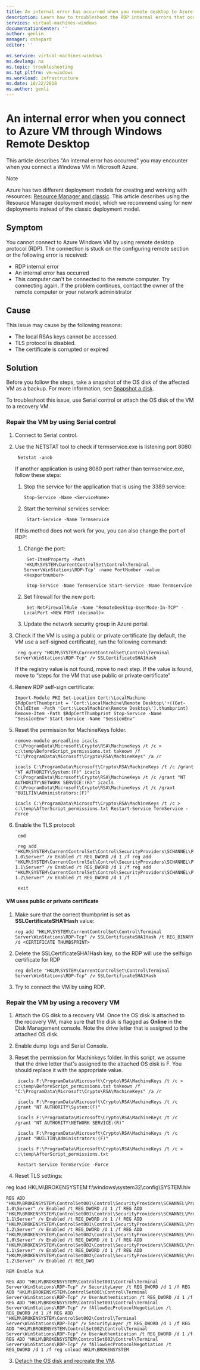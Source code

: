 ```yaml
---
title: An internal error has occurred when you remote desktop to Azure VM | Microsoft Docs
description: Learn how to troubleshoot the RDP internal errors that occurs| Microsoft Docs
services: virtual-machines-windows
documentationCenter: ''
author: genlin
manager: cshepard
editor: ''

ms.service: virtual-machines-windows
ms.devlang: na
ms.topic: troubleshooting
ms.tgt_pltfrm: vm-windows
ms.workload: infrastructure
ms.date: 10/22/2018
ms.author: genli
---
```


#  An internal error when you connect to Azure VM through Windows Remote Desktop 

This article describes "An internal error has occurred" you may encounter when you connect a Windows VM in Microsoft Azure.
> [!NOTE] 
> Azure has two different deployment models for creating and working with resources: 
[Resource Manager and classic](../../azure-resource-manager/resource-manager-deployment-model.md). This article describes using the Resource Manager deployment model, which we recommend using for new deployments instead of the classic deployment model.

## Symptom 

You cannot connect to Azure Windows VM by using remote desktop protocol (RDP). The connection is stuck on the configuring remote section or the following error is received:

- RDP internal error 
- An internal error has occurred
- This computer can't be connected to the remote computer. Try connecting again. If the problem continues, contact the owner of the remote computer or your network administrator


## Cause

This issue may cause by the following reasons:

- The local RSAs keys cannot be accessed.
- TLS protocol is disabled.
- The certificate is corrupted or expired 

## Solution 

Before you follow the steps, take a snapshot of the OS disk of the affected VM as a backup. For more information, see [Snapshot a disk](../windows/snapshot-copy-managed-disk.md).

To troubleshoot this issue, use Serial control or attach the OS disk of the VM to a recovery VM.

### Repair the VM by using Serial control

1. Connect to Serial control.
2. Use the NETSTAT tool to check if termservice.exe is listening port 8080:

        Netstat -anob

    If another application is using 8080 port rather than termservice.exe, follow these steps:

    1.  Stop the service for the application that is using the 3389 service: 

            Stop-Service -Name <ServiceName>
    2. Start the terminal services service: 
    
            Start-Service -Name Termservice

    If this method does not work for you, you can also change the port of RDP:

    1. Change the port:

            Set-ItemProperty -Path 'HKLM\SYSTEM\CurrentControlSet\Control\Terminal Server\WinStations\RDP-Tcp' -name PortNumber -value <Hexportnumber>

            Stop-Service -Name Termservice Start-Service -Name Termservice
        
    2. Set filrewall for the new port:

            Set-NetFirewallRule -Name "RemoteDesktop-UserMode-In-TCP" -LocalPort <NEW PORT (decimal)>

    3. Update the network security group in Azure portal.

3. Check if the VM is using a public or private certificate (by default, the VM use a self-signed certificate), run the following command:
 
        reg query "HKLM\SYSTEM\CurrentControlSet\Control\Terminal Server\WinStations\RDP-Tcp" /v SSLCertificateSHA1Hash

    If the registry value is not found, move to next step. If the value is found, move to “steps for the VM that use public or private certificate”
4.	Renew RDP self-sign certificate:

        Import-Module PKI Set-Location Cert:\LocalMachine $RdpCertThumbprint = 'Cert:\LocalMachine\Remote Desktop\'+((Get-ChildItem -Path 'Cert:\LocalMachine\Remote Desktop\').thumbprint) Remove-Item -Path $RdpCertThumbprint Stop-Service -Name "SessionEnv" Start-Service -Name "SessionEnv"
5.	Reset the permission for MachineKeys folder.
	
        remove-module psreadline icacls C:\ProgramData\Microsoft\Crypto\RSA\MachineKeys /t /c > c:\temp\BeforeScript_permissions.txt takeown /f "C:\ProgramData\Microsoft\Crypto\RSA\MachineKeys" /a /r 
        
        icacls C:\ProgramData\Microsoft\Crypto\RSA\MachineKeys /t /c /grant "NT AUTHORITY\System:(F)" icacls C:\ProgramData\Microsoft\Crypto\RSA\MachineKeys /t /c /grant "NT AUTHORITY\NETWORK SERVICE:(R)" icacls C:\ProgramData\Microsoft\Crypto\RSA\MachineKeys /t /c /grant "BUILTIN\Administrators:(F)" 
        
        icacls C:\ProgramData\Microsoft\Crypto\RSA\MachineKeys /t /c > c:\temp\AfterScript_permissions.txt Restart-Service TermService -Force
6. Enable the TLS protocol:

        cmd

        reg add "HKLM\SYSTEM\CurrentControlSet\Control\SecurityProviders\SCHANNEL\Protocols\TLS 1.0\Server" /v Enabled /t REG_DWORD /d 1 /f reg add "HKLM\SYSTEM\CurrentControlSet\Control\SecurityProviders\SCHANNEL\Protocols\TLS 1.1\Server" /v Enabled /t REG_DWORD /d 1 /f reg add "HKLM\SYSTEM\CurrentControlSet\Control\SecurityProviders\SCHANNEL\Protocols\TLS 1.2\Server" /v Enabled /t REG_DWORD /d 1 /f

        exit

#### VM uses public or private certificate

1.	Make sure that the correct thumbprint is set as **SSLCertificateSHA1Hash** value:

        reg add "HKLM\SYSTEM\CurrentControlSet\Control\Terminal Server\WinStations\RDP-Tcp" /v SSLCertificateSHA1Hash /t REG_BINARY /d <CERTIFICATE THUMBSPRINT>

2.	Delete the SSLCertificateSHA1Hash key, so the RDP will use the selfsign certificate for RDP

        reg delete "HKLM\SYSTEM\CurrentControlSet\Control\Terminal Server\WinStations\RDP-Tcp" /v SSLCertificateSHA1Hash

3.	Try to connect the VM by using RDP.

### Repair the VM by using a recovery VM

1. Attach the OS disk to a recovery VM. Once the OS disk is attached to the recovery VM, make sure that the disk is flagged as **Online** in the Disk Management console. Note the drive letter that is assigned to the attached OS disk.
2. Enable dump logs and Serial Console.
3. Reset the permission for Machinkeys folder. In this script, we assume that the drive letter that's assigned to the attached OS disk is F. You should replace it with the appropriate value.

        icacls F:\ProgramData\Microsoft\Crypto\RSA\MachineKeys /t /c > c:\temp\BeforeScript_permissions.txt takeown /f "C:\ProgramData\Microsoft\Crypto\RSA\MachineKeys" /a /r

        icacls F:\ProgramData\Microsoft\Crypto\RSA\MachineKeys /t /c /grant "NT AUTHORITY\System:(F)"

        icacls F:\ProgramData\Microsoft\Crypto\RSA\MachineKeys /t /c /grant "NT AUTHORITY\NETWORK SERVICE:(R)"

        icacls F:\ProgramData\Microsoft\Crypto\RSA\MachineKeys /t /c /grant "BUILTIN\Administrators:(F)"

        icacls F:\ProgramData\Microsoft\Crypto\RSA\MachineKeys /t /c > c:\temp\AfterScript_permissions.txt

        Restart-Service TermService -Force
4. Reset TLS settings:

reg load HKLM\BROKENSYSTEM f:\windows\system32\config\SYSTEM.hiv

    REG ADD "HKLM\BROKENSYSTEM\ControlSet001\Control\SecurityProviders\SCHANNEL\Protocols\TLS 1.0\Server" /v Enabled /t REG_DWORD /d 1 /f REG ADD
    "HKLM\BROKENSYSTEM\ControlSet001\Control\SecurityProviders\SCHANNEL\Protocols\TLS 1.1\Server" /v Enabled /t REG_DWORD /d 1 /f REG ADD "HKLM\BROKENSYSTEM\ControlSet001\Control\SecurityProviders\SCHANNEL\Protocols\TLS 1.2\Server" /v Enabled /t REG_DWORD /d 1 /f REG ADD "HKLM\BROKENSYSTEM\ControlSet002\Control\SecurityProviders\SCHANNEL\Protocols\TLS 1.0\Server" /v Enabled /t REG_DWORD /d 1 /f REG ADD "HKLM\BROKENSYSTEM\ControlSet002\Control\SecurityProviders\SCHANNEL\Protocols\TLS 1.1\Server" /v Enabled /t REG_DWORD /d 1 /f REG ADD "HKLM\BROKENSYSTEM\ControlSet002\Control\SecurityProviders\SCHANNEL\Protocols\TLS 1.2\Server" /v Enabled /t REG_DWO

    REM Enable NLA
    
    REG ADD "HKLM\BROKENSYSTEM\ControlSet001\Control\Terminal Server\WinStations\RDP-Tcp" /v SecurityLayer /t REG_DWORD /d 1 /f REG ADD "HKLM\BROKENSYSTEM\ControlSet001\Control\Terminal Server\WinStations\RDP-Tcp" /v UserAuthentication /t REG_DWORD /d 1 /f REG ADD "HKLM\BROKENSYSTEM\ControlSet001\Control\Terminal Server\WinStations\RDP-Tcp" /v fAllowSecProtocolNegotiation /t REG_DWORD /d 1 /f REG ADD "HKLM\BROKENSYSTEM\ControlSet002\Control\Terminal Server\WinStations\RDP-Tcp" /v SecurityLayer /t REG_DWORD /d 1 /f REG ADD "HKLM\BROKENSYSTEM\ControlSet002\Control\Terminal Server\WinStations\RDP-Tcp" /v UserAuthentication /t REG_DWORD /d 1 /f REG ADD "HKLM\BROKENSYSTEM\ControlSet002\Control\Terminal Server\WinStations\RDP-Tcp" /v fAllowSecProtocolNegotiation /t REG_DWORD /d 1 /f reg unload HKLM\BROKENSYSTEM
		
3.	[Detach the OS disk and recreate the VM](troubleshoot-recovery-disks-portal-windows.md).



